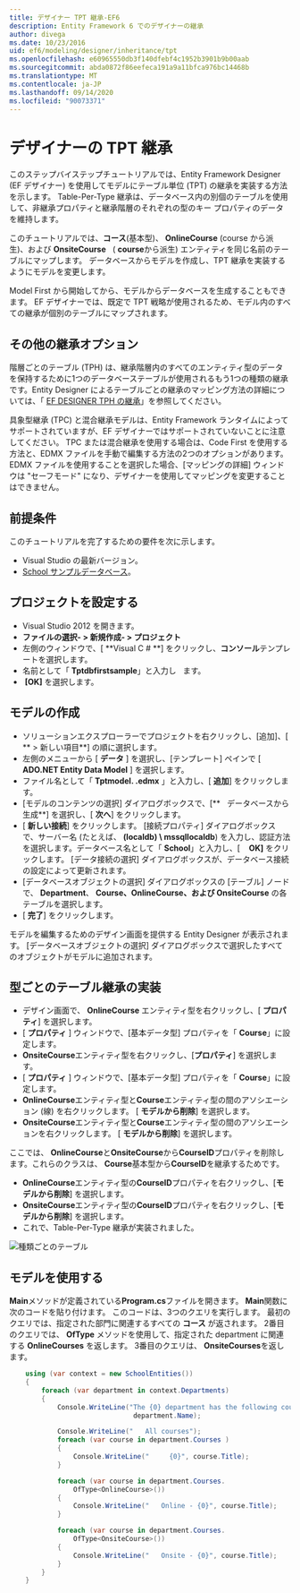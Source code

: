 ```yaml
---
title: デザイナー TPT 継承-EF6
description: Entity Framework 6 でのデザイナーの継承
author: divega
ms.date: 10/23/2016
uid: ef6/modeling/designer/inheritance/tpt
ms.openlocfilehash: e60965550db3f140dfebf4c1952b3901b9b00aab
ms.sourcegitcommit: abda0872f86eefeca191a9a11bfca976bc14468b
ms.translationtype: MT
ms.contentlocale: ja-JP
ms.lasthandoff: 09/14/2020
ms.locfileid: "90073371"
---
```

# <a name="designer-tpt-inheritance"></a>デザイナーの TPT 継承
このステップバイステップチュートリアルでは、Entity Framework Designer (EF デザイナー) を使用してモデルにテーブル単位 (TPT) の継承を実装する方法を示します。 Table-Per-Type 継承は、データベース内の別個のテーブルを使用して、非継承プロパティと継承階層のそれぞれの型のキー プロパティのデータを維持します。

このチュートリアルでは、**コース**(基本型)、 **OnlineCourse** (course から派生)、および **OnsiteCourse**   ( **course**から派生) エンティティを同じ名前のテーブルにマップします。 データベースからモデルを作成し、TPT 継承を実装するようにモデルを変更します。

Model First から開始してから、モデルからデータベースを生成することもできます。 EF デザイナーでは、既定で TPT 戦略が使用されるため、モデル内のすべての継承が個別のテーブルにマップされます。

## <a name="other-inheritance-options"></a>その他の継承オプション

階層ごとのテーブル (TPH) は、継承階層内のすべてのエンティティ型のデータを保持するために1つのデータベーステーブルが使用されるもう1つの種類の継承です。Entity Designer によるテーブルごとの継承のマッピング方法の詳細については、「 [EF DESIGNER TPH の継承](xref:ef6/modeling/designer/inheritance/tph)」を参照してください。 

具象型継承 (TPC) と混合継承モデルは、Entity Framework ランタイムによってサポートされていますが、EF デザイナーではサポートされていないことに注意してください。 TPC または混合継承を使用する場合は、Code First を使用する方法と、EDMX ファイルを手動で編集する方法の2つのオプションがあります。 EDMX ファイルを使用することを選択した場合、[マッピングの詳細] ウィンドウは "セーフモード" になり、デザイナーを使用してマッピングを変更することはできません。

## <a name="prerequisites"></a>前提条件

このチュートリアルを完了するための要件を次に示します。

- Visual Studio の最新バージョン。
- [School サンプルデータベース](xref:ef6/resources/school-database)。

## <a name="set-up-the-project"></a>プロジェクトを設定する

-   Visual Studio 2012 を開きます。
-   **ファイルの選択- &gt; 新規作成- &gt; プロジェクト**
-   左側のウィンドウで、[ **Visual C \# **] をクリックし、**コンソール**テンプレートを選択します。
-   名前として「 **Tptdbfirstsample**」と入力し   ます。
-    **[OK]** を選択します。

## <a name="create-a-model"></a>モデルの作成

-   ソリューションエクスプローラーでプロジェクトを右クリックし、[追加]、[ ** &gt; 新しい項目**] の順に選択します。
-   左側のメニューから [ **データ** ] を選択し、[テンプレート] ペインで [ **ADO.NET Entity Data Model** ] を選択します。
-   ファイル名として「 **Tptmodel. .edmx** 」と入力し、[ **追加**] をクリックします。
-   [モデルのコンテンツの選択] ダイアログボックスで、[**   データベースから生成**] を選択し、[ **次へ**] をクリックします。
-   [ **新しい接続**] をクリックします。
    [接続プロパティ] ダイアログボックスで、サーバー名 (たとえば、 **(localdb) \\ mssqllocaldb**) を入力し、認証方法を選択します。データベース名として「 **School**」と入力し、[    **OK]** をクリックします。
    [データ接続の選択] ダイアログボックスが、データベース接続の設定によって更新されます。
-   [データベースオブジェクトの選択] ダイアログボックスの [テーブル] ノードで、 **Department**、 **Course、OnlineCourse、および OnsiteCourse** の各テーブルを選択します。
-   [ **完了**] をクリックします。

モデルを編集するためのデザイン画面を提供する Entity Designer が表示されます。 [データベースオブジェクトの選択] ダイアログボックスで選択したすべてのオブジェクトがモデルに追加されます。

## <a name="implement-table-per-type-inheritance"></a>型ごとのテーブル継承の実装

-   デザイン画面で、 **OnlineCourse** エンティティ型を右クリックし、[ **プロパティ**] を選択します。
-   [ **プロパティ** ] ウィンドウで、[基本データ型] プロパティを「 **Course**」に設定します。
-   **OnsiteCourse**エンティティ型を右クリックし、[**プロパティ**] を選択します。
-   [ **プロパティ** ] ウィンドウで、[基本データ型] プロパティを「 **Course**」に設定します。
-   **OnlineCourse**エンティティ型と**Course**エンティティ型の間のアソシエーション (線) を右クリックします。
    [ **モデルから削除**] を選択します。
-   **OnsiteCourse**エンティティ型と**Course**エンティティ型の間のアソシエーションを右クリックします。
    [ **モデルから削除**] を選択します。

ここでは、 **OnlineCourse**と**OnsiteCourse**から**CourseID**プロパティを削除します。これらのクラスは、 **Course**基本型から**CourseID**を継承するためです。

-   **OnlineCourse**エンティティ型の**CourseID**プロパティを右クリックし、[**モデルから削除**] を選択します。
-   **OnsiteCourse**エンティティ型の**CourseID**プロパティを右クリックし、[**モデルから削除**] を選択します。
-   これで、Table-Per-Type 継承が実装されました。

![種類ごとのテーブル](~/ef6/media/tpt.png)

## <a name="use-the-model"></a>モデルを使用する

**Main**メソッドが定義されている**Program.cs**ファイルを開きます。 **Main**関数に次のコードを貼り付けます。 このコードは、3つのクエリを実行します。 最初のクエリでは、指定された部門に関連するすべての **コース** が返されます。 2番目のクエリでは、 **OfType** メソッドを使用して、指定された department に関連する **OnlineCourses** を返します。 3番目のクエリは、 **OnsiteCourses**を返します。

``` csharp
    using (var context = new SchoolEntities())
    {
        foreach (var department in context.Departments)
        {
            Console.WriteLine("The {0} department has the following courses:",
                               department.Name);

            Console.WriteLine("   All courses");
            foreach (var course in department.Courses )
            {
                Console.WriteLine("     {0}", course.Title);
            }

            foreach (var course in department.Courses.
                OfType<OnlineCourse>())
            {
                Console.WriteLine("   Online - {0}", course.Title);
            }

            foreach (var course in department.Courses.
                OfType<OnsiteCourse>())
            {
                Console.WriteLine("   Onsite - {0}", course.Title);
            }
        }
    }
```
